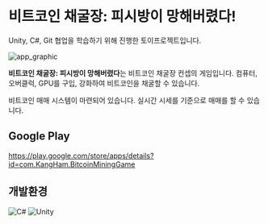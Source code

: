 # 비트코인 채굴장: 피시방이 망해버렸다!

Unity, C#, Git 협업을 학습하기 위해 진행한 토이프로젝트입니다.

![app_graphic](https://user-images.githubusercontent.com/58168528/131151120-3085db7f-b4fe-423e-9fe8-de25d867e020.png)

**비트코인 채굴장: 피시방이 망해버렸다**는 비트코인 채굴장 컨셉의 게임입니다. 컴퓨터, 오버클럭, GPU를 구입, 강화하여 비트코인을 채굴할 수 있습니다.

비트코인 매매 시스템이 마련되어 있습니다. 실시간 시세를 기준으로 매매를 할 수 있습니다.

## Google Play
https://play.google.com/store/apps/details?id=com.KangHam.BitcoinMiningGame

## 개발환경
![C#](https://img.shields.io/badge/c%23-%23239120.svg?style=for-the-badge&logo=c-sharp&logoColor=white) ![Unity](https://img.shields.io/badge/unity-%23000000.svg?style=for-the-badge&logo=unity&logoColor=white)
